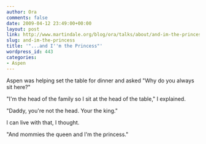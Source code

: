```yaml
---
author: Ora
comments: false
date: 2009-04-12 23:49:00+00:00
layout: post
link: http://www.martindale.org/blog/ora/talks/about/and-im-the-princess
slug: and-im-the-princess
title: '"...and I''m the Princess"'
wordpress_id: 443
categories:
- Aspen
---
```


Aspen was helping set the table for dinner and asked "Why do you always sit here?"  
  
"I'm the head of the family so I sit at the head of the table," I explained.  
  
"Daddy, you're not the head. Your the king."  
  
I can live with that, I thought.  
  
"And mommies the queen and I'm the princess."
